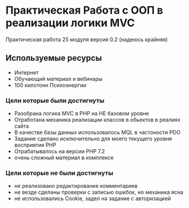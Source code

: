 # Практическая Работа с ООП в реализации логики MVC

Практическая работа 25 модуля версия 0.2 (надеюсь крайняя)

## Используемые ресурсы

* Интернет
* Обучающий материал и вебинары
* 100 килотонн Психоэнергии

### Цели которые были достигнуты

* Разобрана логика MVC в PHP на НЕ базовом уровне
* Отработана механика реализации классов в обьектов в реалиях сайта
* В качестве базы данных использовалось MQL в частоности PDO
* Задание сделано исключительно для моего текущего уровня восприятия PHP
* Отрабатывалось на версии PHP 7.2
* очень сложный материал в комплексе

### Цели которые не были достигнуты

* не реализовано редактирование комментариев
* не везде сделаны проверки с записью ошибок, но механика ясна
* не использовались Cookie, задел на задание с авторизацией